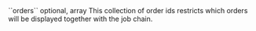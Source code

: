 <tr><td>``orders``</td>
<td>optional, array</td>
<td>This collection of order ids restricts which orders will be displayed together with the job chain.</td>
<td></td>
<td></td></tr>
